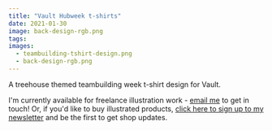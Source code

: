 ```yaml
---
title: "Vault Hubweek t-shirts"
date: 2021-01-30
image: back-design-rgb.png
tags:
images:
  - teambuilding-tshirt-design.png
  - back-design-rgb.png
---
```


A treehouse themed teambuilding week t-shirt design for Vault.

I'm currently available for freelance illustration work - [email me](mailto:vicky.hughes@hotmail.com) to get in touch! Or, if you'd like to buy illustrated products, [click here to sign up to my newsletter](https://mailchi.mp/8dcebb7ee0b4/shop-updates-signup-form) and be the first to get shop updates.